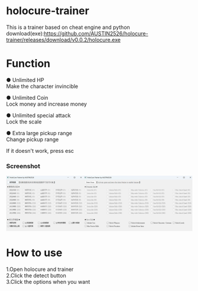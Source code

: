 ﻿# holocure-trainer
This is a trainer based on cheat engine and python  
download(exe):https://github.com/AUSTIN2526/holocure-trainer/releases/download/v0.0.2/holocure.exe  

# Function
● Unlimited HP  
  Make the character invincible  

● Unlimited Coin  
    Lock money and increase money  

● Unlimited special attack  
  Lock the scale  

● Extra large pickup range  
  Change pickup range    

If it doesn't work, press esc  

### Screenshot
![Image text](https://github.com/AUSTIN2526/holocure-trainer/blob/main/screen.png)
   
# How to use
1.Open holocure and trainer  
2.Click the detect button  
3.Click the options when you want
